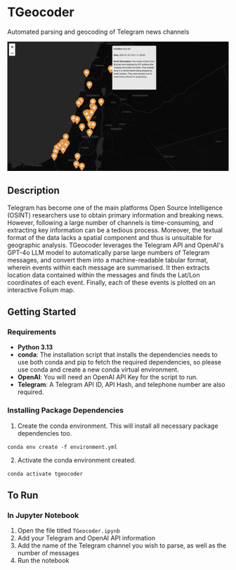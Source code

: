 # TGeocoder
Automated parsing and geocoding of Telegram news channels

!["TGeocoder"](https://github.com/MJCruickshank/TGeocoder/blob/main/header_image.jpg)

## Description

Telegram has become one of the main platforms Open Source Intelligence (OSINT) researchers use to obtain primary information and breaking news. However, following a large number of channels is time-consuming, and extracting key information can be a tedious process. Moreover, the textual format of the data lacks a spatial component and thus is unsuitable for geographic analysis. TGeocoder leverages the Telegram API and OpenAI's GPT-4o LLM model to automatically parse large numbers of Telegram messages, and convert them into a machine-readable tabular format, wherein events within each message are summarised. It then extracts location data contained within the messages and finds the Lat/Lon coordinates of each event. Finally, each of these events is plotted on an interactive Folium map. 

## Getting Started

### Requirements

- **Python 3.13** 
- **conda**: The installation script that installs the dependencies needs to use both conda and pip to fetch the required dependencies, so please use conda and create a new conda virtual environment.
- **OpenAI**: You will need an OpenAI API Key for the script to run.
- **Telegram**: A Telegram API ID, API Hash, and telephone number are also required. 

### Installing Package Dependencies

1. Create the conda environment. This will install all necessary package dependencies too.

```shell
conda env create -f environment.yml
```

2. Activate the conda environment created.

```shell
conda activate tgeocoder
```
## To Run

### In Jupyter Notebook

1. Open the file titled `TGeocoder.ipynb`
2. Add your Telegram and OpenAI API information
3. Add the name of the Telegram channel you wish to parse, as well as the number of messages
4. Run the notebook
